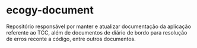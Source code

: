 # ecogy-document
Repositório responsável por manter e atualizar documentação da aplicação referente ao TCC, além de documentos de diário de bordo para resolução de erros reconte a código, entre outros documentos. 
